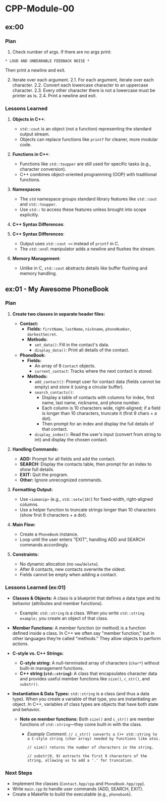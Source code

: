 # CPP-Module-00

## ex:00
### Plan
1. Check number of args. If there are no args print:
```
* LOUD AND UNBEARABLE FEEDBACK NOISE *
```
Then print a newline and exit.

2. Iterate over each argument.
   2.1. For each argument, iterate over each character.
   2.2. Convert each lowercase character to an uppercase character.
   2.3. Every other character there is not a lowercase must be printer as is.
   2.4. Print a newline and exit.

### Lessons Learned

1. **Objects in C++**:
   - `std::cout` is an object (not a function) representing the standard output stream.
   - Objects can replace functions like `printf` for cleaner, more modular code.

2. **Functions in C++**:
   - Functions like `std::toupper` are still used for specific tasks (e.g., character conversion).
   - C++ combines object-oriented programming (OOP) with traditional functions.

3. **Namespaces**:
   - The `std` namespace groups standard library features like `std::cout` and `std::toupper`.
   - Use `std::` to access these features unless brought into scope explicitly.

3. **C++ Syntax Differences**:
4. **C++ Syntax Differences**:
   - Output uses `std::cout <<` instead of `printf` in C.
   - The `std::endl` manipulator adds a newline and flushes the stream.

5. **Memory Management**:
   - Unlike in C, `std::cout` abstracts details like buffer flushing and memory handling.

## ex:01 - My Awesome PhoneBook

### Plan
1. **Create two classes in separate header files:**
   - **Contact:**
     - **Fields:** `firstName`, `lastName`, `nickname`, `phoneNumber`, `darkestSecret`.
     - **Methods:**
       - `set_data()`: Fill in the contact's data.
       - `display_data()`: Print all details of the contact.
   - **PhoneBook:**
     - **Fields:**
       - An array of 8 `Contact` objects.
       - `current_contact`: Tracks where the next contact is stored.
     - **Methods:**
       - `add_contact()`: Prompt user for contact data (fields cannot be empty) and store it (using a circular buffer).
       - `search_contacts()`:
         - Display a table of contacts with columns for index, first name, last name, nickname, and phone number.
         - Each column is 10 characters wide, right-aligned; if a field is longer than 10 characters, truncate it (first 9 chars + a dot).
         - Then prompt for an index and display the full details of that contact.
       - `display_index()`: Read the user's input (convert from string to int) and display the chosen contact.

2. **Handling Commands:**
   - **ADD:** Prompt for all fields and add the contact.
   - **SEARCH:** Display the contacts table, then prompt for an index to show full details.
   - **EXIT:** Quit the program.
   - **Other:** Ignore unrecognized commands.

3. **Formatting Output:**
   - Use `<iomanip>` (e.g., `std::setw(10)`) for fixed-width, right-aligned columns.
   - Use a helper function to truncate strings longer than 10 characters (show first 9 characters + a dot).

4. **Main Flow:**
   - Create a `PhoneBook` instance.
   - Loop until the user enters "EXIT", handling ADD and SEARCH commands accordingly.

5. **Constraints:**
   - No dynamic allocation (no `new`/`delete`).
   - After 8 contacts, new contacts overwrite the oldest.
   - Fields cannot be empty when adding a contact.

### Lessons Learned (ex:01)
- **Classes & Objects:**
  A class is a blueprint that defines a data type and its behavior (attributes and member functions).
  - Example: `std::string` is a class. When you write `std::string example;` you create an object of that class.
- **Member Functions:**
  A member function (or method) is a function defined inside a class. In C++ we often say "member function," but in other languages they’re called "methods." They allow objects to perform actions.
- **C-style vs. C++ Strings:**
  - **C-style string:** A null-terminated array of characters (`char*`) without built-in management functions.
  - **C++ string (`std::string`):** A class that encapsulates character data and provides useful member functions like `size()`, `c_str()`, and `substr()`.
- **Instantiation & Data Types:**
  `std::string` is a class (and thus a data type). When you create a variable of that type, you are instantiating an object. In C++, variables of class types are objects that have both state and behavior.

   - **Note on member functions:**
     Both `size()` and `c_str()` are member functions of `std::string`—they come built-in with the class.

     - *Example Comment:*
       `// c_str() converts a C++ std::string to a C-style string (char array) needed by functions like atoi.`

       `// size() returns the number of characters in the string.`

       `// substr(0, 9) extracts the first 9 characters of the string, allowing us to add a '.' for truncation.`

### Next Steps
- Implement the classes (`Contact.hpp/cpp` and `PhoneBook.hpp/cpp`).
- Write `main.cpp` to handle user commands (ADD, SEARCH, EXIT).
- Create a Makefile to build the executable (e.g., `phonebook`).
